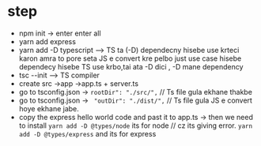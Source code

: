 # step

- npm init -> enter enter all
- yarn add express
- yarn add -D typescript --> TS ta (-D) dependecny hisebe use krteci karon amra to pore seta JS e convert kre pelbo just use case hisebe dependecy hisebe TS use krbo,tai ata -D dici , -D mane dependency
- tsc --init --> TS compiler
- create src ->app ->app.ts + server.ts
- go to tsconfig.json -> `rootDir": "./src/",` // Ts file gula ekhane thakbe
- go to tsconfig.json -> ` "outDir": "./dist/",` // Ts file gula JS e convert hoye ekhane jabe.
- copy the express hello world code and past it to app.ts -> then we need to install `yarn add -D @types/node` its for node // cz its giving error. `yarn add -D @types/express` and its for express
